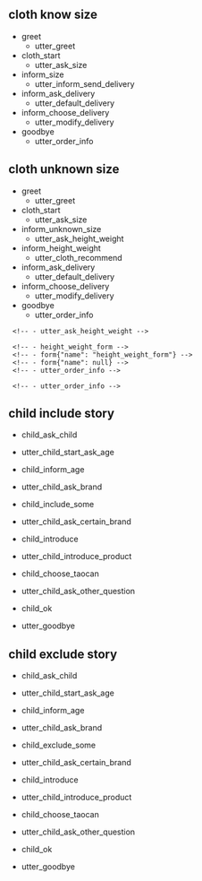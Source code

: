  ## cloth know size
 * greet
     - utter_greet
 * cloth_start
     - utter_ask_size
 * inform_size
     - utter_inform_send_delivery
 * inform_ask_delivery
     - utter_default_delivery
 * inform_choose_delivery
     - utter_modify_delivery
 * goodbye
     - utter_order_info

 ## cloth unknown size
 * greet
     - utter_greet
 * cloth_start
     - utter_ask_size
 * inform_unknown_size
     - utter_ask_height_weight
 * inform_height_weight
     - utter_cloth_recommend
 * inform_ask_delivery
     - utter_default_delivery
 * inform_choose_delivery
     - utter_modify_delivery
 * goodbye
     - utter_order_info

<!--  form action临时先注释掉,后面配合自定义form action使用-->
 <!-- ## form action -->
 <!-- * cloth_start -->
     <!-- - utter_ask_height_weight -->
 <!-- * inform_height_weight -->
     <!-- - height_weight_form -->
     <!-- - form{"name": "height_weight_form"} -->
     <!-- - form{"name": null} -->
     <!-- - utter_order_info -->
 <!-- * goodbye -->
     <!-- - utter_order_info -->

## child include story
* child_ask_child
 - utter_child_start_ask_age
* child_inform_age
 - utter_child_ask_brand
* child_include_some
 - utter_child_ask_certain_brand
* child_introduce
 - utter_child_introduce_product
* child_choose_taocan
 - utter_child_ask_other_question
* child_ok
 - utter_goodbye

## child exclude story
* child_ask_child
 - utter_child_start_ask_age
* child_inform_age
 - utter_child_ask_brand
* child_exclude_some
 - utter_child_ask_certain_brand
* child_introduce
 - utter_child_introduce_product
* child_choose_taocan
 - utter_child_ask_other_question
* child_ok
 - utter_goodbye